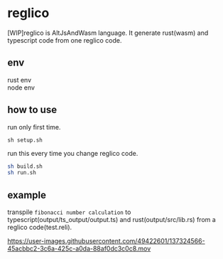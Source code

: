 # reglico
[WIP]reglico is AltJsAndWasm language. It generate rust(wasm) and typescript code from one reglico code.

## env
rust env  
node env

## how to use

run only first time.
```
sh setup.sh
```

run this every time you change reglico code.
```sh
sh build.sh
sh run.sh
```

## example
transpile `fibonacci number calculation` to typescript(output/ts_output/output.ts) and rust(output/src/lib.rs) from a reglico code(test.reli). 

https://user-images.githubusercontent.com/49422601/137324566-45acbbc2-3c6a-425c-a0da-88af0dc3c0c8.mov

